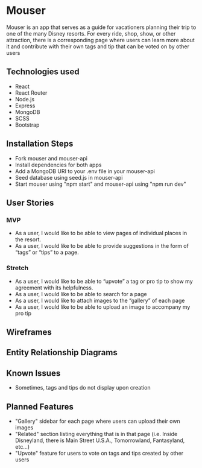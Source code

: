# Mouser

Mouser is an app that serves as a guide for vacationers planning their  trip to one of the many Disney resorts. For every ride, shop, show, or  other attraction, there is a corresponding page where users can learn  more about it and contribute with their own tags and tip that can be  voted on by other users

## Technologies used

* React
* React Router
* Node.js
* Express
* MongoDB
* SCSS
* Bootstrap

## Installation Steps

* Fork mouser and mouser-api
* Install dependencies for both apps
* Add a MongoDB URI to your .env file in your mouser-api
* Seed database using seed.js in mouser-api
* Start mouser using "npm start" and mouser-api using "npm run dev"

## User Stories

### MVP

* As a user, I would like to be able to view pages of individual places in the resort.
* As a user, I would like to be able to provide suggestions in the form of “tags” or “tips” to a page.

### Stretch

* As a user, I would like to be able to “upvote” a tag or pro tip to show my agreement with its helpfulness.
* As a user, I would like to be able to search for a page
* As a user, I would like to attach images to the “gallery” of each page
* As a user, I would like to be able to upload an image to accompany my pro tip

## Wireframes

## Entity Relationship Diagrams

## Known Issues

* Sometimes, tags and tips do not display upon creation

## Planned Features

* "Gallery" sidebar for each page where users can upload their own images
* "Related" section listing everything that is in that page (i.e. Inside Disneyland, there is Main Street U.S.A., Tomorrowland, Fantasyland, etc...)
* "Upvote" feature for users to vote on tags and tips created by other users